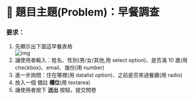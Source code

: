 # 📙 題目主題(Problem)：早餐調查

### 要求：

1. 先顯示出下面這早餐表格  
   ![img](https://i.imgur.com/hCgeUBg.png)
2. 讓使用者輸入：姓名、性別(男/女/其他,用 select option)、是否滿 10 歲(用 checkbox)、email、幾份(用 number)
3. 進一步詢問：住在哪裡(用 datalist option)、之前是否來過餐廳(用 radio)
4. 放入一個 備註 **欄位**(用 textarea)
5. 讓使用者按下 **送出** 按鈕，提交問卷
